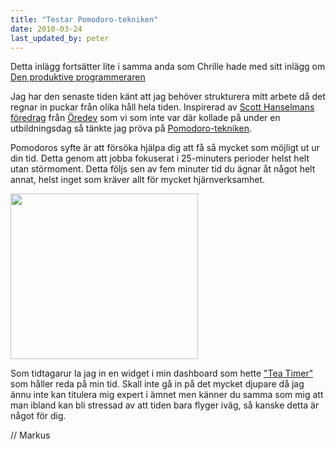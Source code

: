 ```yaml
---
title: "Testar Pomodoro-tekniken"
date: 2010-03-24
last_updated_by: peter
---
```

Detta inlägg fortsätter lite i samma anda som Chrille hade med sitt inlägg om <a href="http://athega.se/2009/11/10/den-produktive-programmeraren/">Den produktive programmeraren</a>

Jag har den senaste tiden känt att jag behöver strukturera mitt arbete då det regnar in puckar från olika håll hela tiden. Inspirerad av <a href="http://www.hanselman.com/blog/">Scott Hanselmans</a> <a href="http://www.hanselman.com/blog/OredevKeynoteInformationOverloadAndManagingTheFlowEffectivenessAndEfficiency.aspx">föredrag</a> från <a href="http://www.oredev.org/2010">Öredev</a> som vi som inte var där kollade på under en utbildningsdag så tänkte jag pröva på <a href="http://www.pomodorotechnique.com/">Pomodoro-tekniken</a>.

Pomodoros syfte är att försöka hjälpa dig att få så mycket som möjligt ut ur din tid. Detta genom att jobba fokuserat  i 25-minuters perioder helst helt utan störmoment. Detta följs sen av fem minuter tid du ägnar åt något helt annat, helst inget som kräver allt för mycket hjärnverksamhet.

<a href="https://athega.se/system/uploads/2010/03/teatime.png"><img src="https://athega.se/system/uploads/2010/03/teatime-300x265.png" alt="" title="TeaTime" width="300" height="265" class="alignright size-medium wp-image-580" /></a>


Som tidtagarur la jag in en widget i min dashboard som hette <a href="http://www.apple.com/downloads/dashboard/food/teatimer.html">"Tea Timer"</a> som håller reda på min tid. Skall inte gå in på det mycket djupare då jag ännu inte kan titulera mig expert i ämnet men känner du samma som mig att man ibland kan bli stressad av att tiden bara flyger iväg, så kanske detta är något för dig.

// Markus
